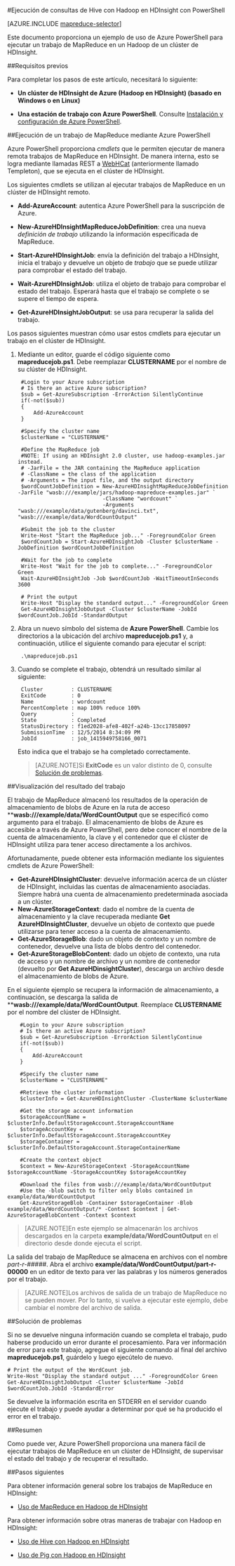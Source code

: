 <properties
   pageTitle="Uso de MapReduce y PowerShell con Hadoop | Microsoft Azure"
   description="Obtenga información sobre cómo usar PowerShell para ejecutar trabajos de MapReduce de forma remota con Hadoop en HDInsight."
   services="hdinsight"
   documentationCenter=""
   authors="Blackmist"
   manager="paulettm"
   editor="cgronlun"
	tags="azure-portal"/>

<tags
   ms.service="hdinsight"
   ms.devlang="na"
   ms.topic="article"
   ms.tgt_pltfrm="na"
   ms.workload="big-data"
   ms.date="07/06/2015"
   ms.author="larryfr"/>

#Ejecución de consultas de Hive con Hadoop en HDInsight con PowerShell

[AZURE.INCLUDE [mapreduce-selector](../../includes/hdinsight-selector-use-mapreduce.md)]

Este documento proporciona un ejemplo de uso de Azure PowerShell para ejecutar un trabajo de MapReduce en un Hadoop de un clúster de HDInsight.

##<a id="prereq"></a>Requisitos previos

Para completar los pasos de este artículo, necesitará lo siguiente:

- **Un clúster de HDInsight de Azure (Hadoop en HDInsight) (basado en Windows o en Linux)**

- **Una estación de trabajo con Azure PowerShell**. Consulte [Instalación y configuración de Azure PowerShell](../powershell-install-configure.md).

##<a id="powershell"></a>Ejecución de un trabajo de MapReduce mediante Azure PowerShell

Azure PowerShell proporciona *cmdlets* que le permiten ejecutar de manera remota trabajos de MapReduce en HDInsight. De manera interna, esto se logra mediante llamadas REST a [WebHCat](https://cwiki.apache.org/confluence/display/Hive/WebHCat) (anteriormente llamado Templeton), que se ejecuta en el clúster de HDInsight.

Los siguientes cmdlets se utilizan al ejecutar trabajos de MapReduce en un clúster de HDInsight remoto.

* **Add-AzureAccount**: autentica Azure PowerShell para la suscripción de Azure.

* **New-AzureHDInsightMapReduceJobDefinition**: crea una nueva *definición de trabajo* utilizando la información especificada de MapReduce.

* **Start-AzureHDInsightJob**: envía la definición del trabajo a HDInsight, inicia el trabajo y devuelve un objeto de *trabajo* que se puede utilizar para comprobar el estado del trabajo.

* **Wait-AzureHDInsightJob**: utiliza el objeto de trabajo para comprobar el estado del trabajo. Esperará hasta que el trabajo se complete o se supere el tiempo de espera.

* **Get-AzureHDInsightJobOutput**: se usa para recuperar la salida del trabajo.

Los pasos siguientes muestran cómo usar estos cmdlets para ejecutar un trabajo en el clúster de HDInsight.

1. Mediante un editor, guarde el código siguiente como **mapreducejob.ps1**. Debe reemplazar **CLUSTERNAME** por el nombre de su clúster de HDInsight.

		#Login to your Azure subscription
		# Is there an active Azure subscription?
		$sub = Get-AzureSubscription -ErrorAction SilentlyContinue
		if(-not($sub))
		{
		    Add-AzureAccount
		}

		#Specify the cluster name
		$clusterName = "CLUSTERNAME"

		#Define the MapReduce job
		#NOTE: If using an HDInsight 2.0 cluster, use hadoop-examples.jar instead.
		# -JarFile = the JAR containing the MapReduce application
		# -ClassName = the class of the application
		# -Arguments = The input file, and the output directory
		$wordCountJobDefinition = New-AzureHDInsightMapReduceJobDefinition -JarFile "wasb:///example/jars/hadoop-mapreduce-examples.jar" `
		                          -ClassName "wordcount" `
		                          -Arguments "wasb:///example/data/gutenberg/davinci.txt", "wasb:///example/data/WordCountOutput"

		#Submit the job to the cluster
		Write-Host "Start the MapReduce job..." -ForegroundColor Green
		$wordCountJob = Start-AzureHDInsightJob -Cluster $clusterName -JobDefinition $wordCountJobDefinition

		#Wait for the job to complete
		Write-Host "Wait for the job to complete..." -ForegroundColor Green
		Wait-AzureHDInsightJob -Job $wordCountJob -WaitTimeoutInSeconds 3600

		# Print the output
		Write-Host "Display the standard output..." -ForegroundColor Green
		Get-AzureHDInsightJobOutput -Cluster $clusterName -JobId $wordCountJob.JobId -StandardOutput

2. Abra un nuevo símbolo del sistema de **Azure PowerShell**. Cambie los directorios a la ubicación del archivo **mapreducejob.ps1** y, a continuación, utilice el siguiente comando para ejecutar el script:

		.\mapreducejob.ps1

3. Cuando se complete el trabajo, obtendrá un resultado similar al siguiente:

		Cluster         : CLUSTERNAME
		ExitCode        : 0
		Name            : wordcount
		PercentComplete : map 100% reduce 100%
		Query           :
		State           : Completed
		StatusDirectory : f1ed2028-afe8-402f-a24b-13cc17858097
		SubmissionTime  : 12/5/2014 8:34:09 PM
		JobId           : job_1415949758166_0071

	Esto indica que el trabajo se ha completado correctamente.

	> [AZURE.NOTE]Si **ExitCode** es un valor distinto de 0, consulte [Solución de problemas](#troubleshooting).

##<a id="results"></a>Visualización del resultado del trabajo

El trabajo de MapReduce almacenó los resultados de la operación de almacenamiento de blobs de Azure en la ruta de acceso \*\***wasb:///example/data/WordCountOutput** que se especificó como argumento para el trabajo. El almacenamiento de blobs de Azure es accesible a través de Azure PowerShell, pero debe conocer el nombre de la cuenta de almacenamiento, la clave y el contenedor que el clúster de HDInsight utiliza para tener acceso directamente a los archivos.

Afortunadamente, puede obtener esta información mediante los siguientes cmdlets de Azure PowerShell:

* **Get-AzureHDInsightCluster**: devuelve información acerca de un clúster de HDInsight, incluidas las cuentas de almacenamiento asociadas. Siempre habrá una cuenta de almacenamiento predeterminada asociada a un clúster.
* **New-AzureStorageContext**: dado el nombre de la cuenta de almacenamiento y la clave recuperada mediante **Get AzureHDInsightCluster**, devuelve un objeto de contexto que puede utilizarse para tener acceso a la cuenta de almacenamiento.
* **Get-AzureStorageBlob**: dado un objeto de contexto y un nombre de contenedor, devuelve una lista de blobs dentro del contenedor.
* **Get-AzureStorageBlobContent**: dado un objeto de contexto, una ruta de acceso y un nombre de archivo y un nombre de contenedor (devuelto por **Get AzureHDinsightCluster**), descarga un archivo desde el almacenamiento de blobs de Azure.

En el siguiente ejemplo se recupera la información de almacenamiento, a continuación, se descarga la salida de \*\***wasb:///example/data/WordCountOutput**. Reemplace **CLUSTERNAME** por el nombre del clúster de HDInsight.

		#Login to your Azure subscription
		# Is there an active Azure subscription?
		$sub = Get-AzureSubscription -ErrorAction SilentlyContinue
		if(-not($sub))
		{
		    Add-AzureAccount
		}

		#Specify the cluster name
		$clusterName = "CLUSTERNAME"

		#Retrieve the cluster information
		$clusterInfo = Get-AzureHDInsightCluster -ClusterName $clusterName

		#Get the storage account information
		$storageAccountName = $clusterInfo.DefaultStorageAccount.StorageAccountName
		$storageAccountKey = $clusterInfo.DefaultStorageAccount.StorageAccountKey
		$storageContainer = $clusterInfo.DefaultStorageAccount.StorageContainerName

		#Create the context object
		$context = New-AzureStorageContext -StorageAccountName $storageAccountName -StorageAccountKey $storageAccountKey

		#Download the files from wasb:///example/data/WordCountOutput
		#Use the -blob switch to filter only blobs contained in example/data/WordCountOutput
		Get-AzureStorageBlob -Container $storageContainer -Blob example/data/WordCountOutput/* -Context $context | Get-AzureStorageBlobContent -Context $context

> [AZURE.NOTE]En este ejemplo se almacenarán los archivos descargados en la carpeta **example/data/WordCountOutput** en el directorio desde donde ejecuta el script.

La salida del trabajo de MapReduce se almacena en archivos con el nombre *part-r-#####*. Abra el archivo **example/data/WordCountOutput/part-r-00000** en un editor de texto para ver las palabras y los números generados por el trabajo.

> [AZURE.NOTE]Los archivos de salida de un trabajo de MapReduce no se pueden mover. Por lo tanto, si vuelve a ejecutar este ejemplo, debe cambiar el nombre del archivo de salida.

##<a id="troubleshooting"></a>Solución de problemas

Si no se devuelve ninguna información cuando se completa el trabajo, pudo haberse producido un error durante el procesamiento. Para ver información de error para este trabajo, agregue el siguiente comando al final del archivo **mapreducejob.ps1**, guárdelo y luego ejecútelo de nuevo.

	# Print the output of the WordCount job.
	Write-Host "Display the standard output ..." -ForegroundColor Green
	Get-AzureHDInsightJobOutput -Cluster $clusterName -JobId $wordCountJob.JobId -StandardError

Se devuelve la información escrita en STDERR en el servidor cuando ejecute el trabajo y puede ayudar a determinar por qué se ha producido el error en el trabajo.

##<a id="summary"></a>Resumen

Como puede ver, Azure PowerShell proporciona una manera fácil de ejecutar trabajos de MapReduce en un clúster de HDInsight, de supervisar el estado del trabajo y de recuperar el resultado.

##<a id="nextsteps"></a>Pasos siguientes

Para obtener información general sobre los trabajos de MapReduce en HDInsight:

* [Uso de MapReduce en Hadoop de HDInsight](hdinsight-use-mapreduce.md)

Para obtener información sobre otras maneras de trabajar con Hadoop en HDInsight:

* [Uso de Hive con Hadoop en HDInsight](hdinsight-use-hive.md)

* [Uso de Pig con Hadoop en HDInsight](hdinsight-use-pig.md)

<!---HONumber=August15_HO8-->